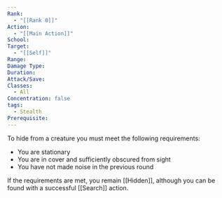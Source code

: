 ```yaml
---
Rank:
  - "[[Rank 0]]"
Action:
  - "[[Main Action]]"
School: 
Target:
  - "[[Self]]"
Range: 
Damage Type: 
Duration: 
Attack/Save: 
Classes:
  - All
Concentration: false
tags:
  - Stealth
Prerequisite:
---
```

To hide from a creature you must meet the following requirements:

- You are stationary
- You are in cover and sufficiently obscured from sight
- You have not made noise in the previous round

If the requirements are met, you remain [[Hidden]], although you can be found with a successful [[Search]] action.